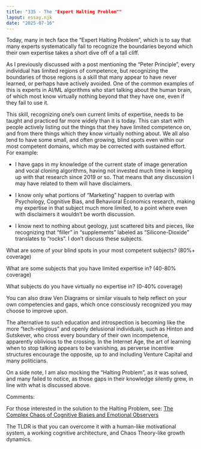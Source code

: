 ```yaml
---
title: "335 - The "Expert Halting Problem""
layout: essay.njk
date: "2025-07-16"
---
```


Today, many in tech face the “Expert Halting Problem”, which is to say that many experts systematically fail to recognize the boundaries beyond which their own expertise takes a short dive off of a tall cliff.

As I previously discussed with a post mentioning the “Peter Principle”, every individual has limited regions of competence, but recognizing the boundaries of those regions is a skill that many appear to have never learned, or perhaps have actively avoided. One of the common examples of this is experts in AI/ML algorithms who start talking about the human brain, of which most know virtually nothing beyond that they have one, even if they fail to use it.

This skill, recognizing one’s own current limits of expertise, needs to be taught and practiced far more widely than it is today. This can start with people actively listing out the things that they have limited competence on, and from there things which they know virtually nothing about. We all also tend to have some small, and often growing, blind spots even within our most competent domains, which may be corrected with sustained effort. For example:

- I have gaps in my knowledge of the current state of image generation and vocal cloning algorithms, having not invested much time in keeping up with that research since 2019 or so. That means that any discussion I may have related to them will have disclaimers.

- I know only what portions of “Marketing” happen to overlap with Psychology, Cognitive Bias, and Behavioral Economics research, making my expertise in that subject much more limited, to a point where even with disclaimers it wouldn’t be worth discussion.

- I know next to nothing about geology, just scattered bits and pieces, like recognizing that “filler” in “supplements” labeled as “Silicone-Dioxide” translates to “rocks”. I don’t discuss these subjects.

What are some of your blind spots in your most competent subjects? (80%+ coverage)

What are some subjects that you have limited expertise in? (40-80% coverage)

What subjects do you have virtually no expertise in? (0-40% coverage)

You can also draw Ven Diagrams or similar visuals to help reflect on your own competencies and gaps, which once consciously recognized you may choose to improve upon.

The alternative to such education and introspection is becoming like the more “tech-religious” and openly delusional individuals, such as Hinton and Sutskever, who cross every boundary of their own incompetence, apparently oblivious to the crossing. In the Internet Age, the art of learning when to stop talking appears to be vanishing, as perverse incentive structures encourage the opposite, up to and including Venture Capital and many politicians.

On a side note, I am also mocking the “Halting Problem”, as it was solved, and many failed to notice, as those gaps in their knowledge silently grew, in line with what is discussed above.

Comments:

For those interested in the solution to the Halting Problem, see: [The Complex Chaos of Cognitive Biases and Emotional Observers](http://dx.doi.org/10.13140/RG.2.2.11390.56641)

The TLDR is that you can overcome it with a human-like motivational system, a working cognitive architecture, and Chaos Theory-like growth dynamics.